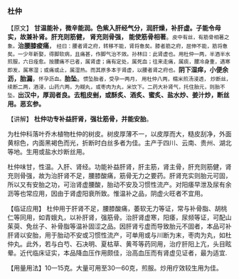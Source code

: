 ### 杜仲

【原文】   **甘温能补，微辛能润。色紫入肝经气分，润肝燥，补肝虚。子能令母实，故兼补肾。肝充则筋健， 肾充则骨强， 能使筋骨相著**。<small>皮中有丝，有筋骨相著之象。</small>**治腰膝痠痛**，<small> 经曰：腰者肾之府，转移不能，肾将惫矣。膝者筋之府，屈伸不能，筋将惫矣。一少年新娶，得脚软病，且痛甚，作脚气治不效。孙林曰：此肾虚也。用杜仲一两，半酒半水煎服，六日痊愈。按腰痛不已者，属肾虚；痛有定处，属死血；往来走痛，属痰，腰冷身重，遇寒即发，属寒湿；或痛或止，属湿热。而其原多本于肾虚，以腰者肾之府也。</small>**阴下湿痒，小便余沥，胎漏**，<small>怀孕沥血。</small>**胎坠**。<small>惯坠胎者，受孕一两月， 用杜仲八两，糯米煎汤浸透， 炒断丝，续断二两，酒浸，山药六两，为糊丸，或枣肉为丸，米饮下。二药大补肾气，托住胎元，则胎不坠。</small>**出汉中，厚润者良。去粗皮剉，或酥炙、酒炙、蜜炙、盐水炒、姜汁炒，断丝用。恶玄参。**

【讲解】 **杜仲功专补益肝肾，强壮筋骨，并能安胎**。

为杜仲科落叶乔木植物杜仲的树皮。树皮厚薄不一，以皮厚而大，糙皮刮净，外面黄棕色，内面黑褐色而光，折断时白丝多者为佳。主产于四川、云南、贵州、湖北等地。生用或盐水炒断丝用。

杜仲味甘，性温。入肝、肾经。功能补益肝肾，肝主筋，肾主骨，肝充则筋健，肾充则骨强，故为治肝肾不足，腰膝酸痛，筋骨无力之要药。肝肾充实则胎元可固，所以又有安胎之功，可治肾虚腰酸，胎动不安及习惯性流产。对阳痿早泄及尿有余沥等也常应用，因由于肾虚阳衰所致。惟温补之品，阴虚火旺者不宜用。

【临证应用】   杜仲用于肝肾不足，腰膝酸痛，萎软无力等证，常与补骨脂、胡桃仁等同用，如青娥丸，以补肝肾，强筋骨。治肝肾虚寒，阳痿，尿频等证，可配山茱萸、免丝子、补骨脂等温补固涩之品。因肝肾亏虚而导致胎元不固者，本品可补肝肾以安胎，用于胎动不安或习惯性流产，可单用或与川断为末，枣肉为丸，如杜仲丸。此外，若与白芍、石决明、夏枯草、黄芩等药同用，治疗肝阳上亢，头目眩晕。近代临床证实，本品降血压作用颇佳，治高血压而有肾虚见证者，最为适宜.

【用量用法】10一15克。大量可用至30一60克，煎服。炒用疗效较生用为佳。

